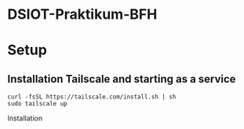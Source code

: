 # DSIOT-Praktikum-BFH



# Setup

## Installation Tailscale and starting as a service
```
curl -fsSL https://tailscale.com/install.sh | sh
sudo tailscale up
```
Installation
